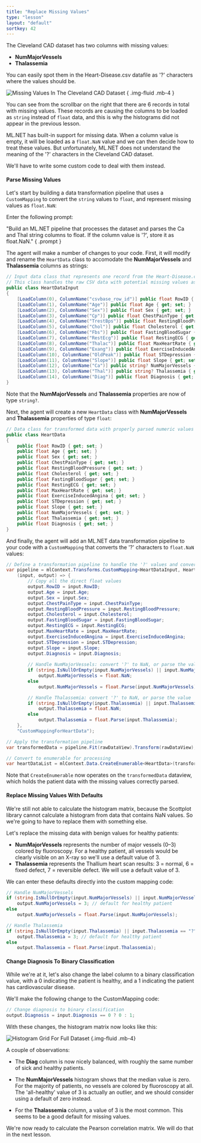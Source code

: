 ```yaml
---
title: "Replace Missing Values"
type: "lesson"
layout: "default"
sortkey: 42
---
```


The Cleveland CAD dataset has two columns with missing values:
- **NumMajorVessels**
- **Thalassemia** 

You can easily spot them in the Heart-Disease.csv datafile as '?' characters where the values should be.

![Missing Values In The Cleveland CAD Dataset](../img/missing.jpg)
{ .img-fluid .mb-4 }

You can see from the scrollbar on the right that there are 6 records in total with missing values. These records are causing the columns to be loaded as `string` instead of `float` data, and this is why the histograms did not appear in the previous lesson.

ML.NET has built-in support for missing data. When a column value is empty, it will be loaded as a `float.NaN` value and we can then decide how to treat these values. But unfortunately, ML.NET does not understand the meaning of the '?' characters in the Cleveland CAD dataset. 

We'll have to write some custom code to deal with them instead. 

#### Parse Missing Values

Let's start by building a data transformation pipeline that uses a `CustomMapping` to convert the `string` values to `float`, and represent missing values as `float.NaN`: 

Enter the following prompt:

"Build an ML.NET pipeline that processes the dataset and parses the Ca and Thal string columns to float. If the column value is '?', store it as float.NaN."
{ .prompt }

The agent will make a number of changes to your code. First, it will modify and rename the `HeartData` class to accomodate the **NumMajorVessels** and **Thalassemia** columns as strings:

```csharp
// Input data class that represents one record from the Heart-Disease.csv file
// This class handles the raw CSV data with potential missing values as '?'
public class HeartDataInput
{
    [LoadColumn(0), ColumnName("csvbase_row_id")] public float RowID { get; set; }
    [LoadColumn(1), ColumnName("Age")] public float Age { get; set; }
    [LoadColumn(2), ColumnName("Sex")] public float Sex { get; set; }
    [LoadColumn(3), ColumnName("Cp")] public float ChestPainType { get; set; }
    [LoadColumn(4), ColumnName("TrestBps")] public float RestingBloodPressure { get; set; }
    [LoadColumn(5), ColumnName("Chol")] public float Cholesterol { get; set; }
    [LoadColumn(6), ColumnName("Fbs")] public float FastingBloodSugar { get; set; }
    [LoadColumn(7), ColumnName("RestEcg")] public float RestingECG { get; set; }
    [LoadColumn(8), ColumnName("Thalac")] public float MaxHeartRate { get; set; }
    [LoadColumn(9), ColumnName("Exang")] public float ExerciseInducedAngina { get; set; }
    [LoadColumn(10), ColumnName("OldPeak")] public float STDepression { get; set; }
    [LoadColumn(11), ColumnName("Slope")] public float Slope { get; set; }
    [LoadColumn(12), ColumnName("Ca")] public string? NumMajorVessels { get; set; }
    [LoadColumn(13), ColumnName("Thal")] public string? Thalassemia { get; set; }
    [LoadColumn(14), ColumnName("Diag")] public float Diagnosis { get; set; }
}
```

Note that the **NumMajorVessels** and **Thalassemia** properties are now of type `string?`. 

Next, the agent will create a new `HeartData` class with **NumMajorVessels** and **Thalassemia** properties of type `float`:

```csharp
// Data class for transformed data with properly parsed numeric values
public class HeartData
{
    public float RowID { get; set; }
    public float Age { get; set; }
    public float Sex { get; set; }
    public float ChestPainType { get; set; }
    public float RestingBloodPressure { get; set; }
    public float Cholesterol { get; set; }
    public float FastingBloodSugar { get; set; }
    public float RestingECG { get; set; }
    public float MaxHeartRate { get; set; }
    public float ExerciseInducedAngina { get; set; }
    public float STDepression { get; set; }
    public float Slope { get; set; }
    public float NumMajorVessels { get; set; }
    public float Thalassemia { get; set; }
    public float Diagnosis { get; set; }
}
```

And finally, the agent will add an ML.NET data transformation pipeline to your code with a `CustomMapping` that converts the '?' characters to `float.NaN` values:

```csharp
// Define a transformation pipeline to handle the '?' values and convert to float.NaN
var pipeline = mlContext.Transforms.CustomMapping<HeartDataInput, HeartData>(
    (input, output) => {
        // Copy all the direct float values
        output.RowID = input.RowID;
        output.Age = input.Age;
        output.Sex = input.Sex;
        output.ChestPainType = input.ChestPainType;
        output.RestingBloodPressure = input.RestingBloodPressure;
        output.Cholesterol = input.Cholesterol;
        output.FastingBloodSugar = input.FastingBloodSugar;
        output.RestingECG = input.RestingECG;
        output.MaxHeartRate = input.MaxHeartRate;
        output.ExerciseInducedAngina = input.ExerciseInducedAngina;
        output.STDepression = input.STDepression;
        output.Slope = input.Slope;
        output.Diagnosis = input.Diagnosis;
        
        // Handle NumMajorVessels: convert '?' to NaN, or parse the value
        if (string.IsNullOrEmpty(input.NumMajorVessels) || input.NumMajorVessels == "?")
            output.NumMajorVessels = float.NaN;
        else
            output.NumMajorVessels = float.Parse(input.NumMajorVessels);

        // Handle Thalassemia: convert '?' to NaN, or parse the value
        if (string.IsNullOrEmpty(input.Thalassemia) || input.Thalassemia == "?")
            output.Thalassemia = float.NaN;
        else
            output.Thalassemia = float.Parse(input.Thalassemia);
    },
    "CustomMappingForHeartData");

// Apply the transformation pipeline
var transformedData = pipeline.Fit(rawDataView).Transform(rawDataView);

// Convert to enumerable for processing
var heartDataList = mlContext.Data.CreateEnumerable<HeartData>(transformedData, reuseRowObject: false).ToList();
```

Note that `CreateEnumerable` now operates on the `transformedData` dataview, which holds the patient data with the missing values correctly parsed. 

#### Replace Missing Values With Defaults

We're still not able to calculate the histogram matrix, because the Scottplot library cannot calculate a histogram from data that contains NaN values. So we're going to have to replace them with something else. 

Let's replace the missing data with benign values for healthy patients:

- **NumMajorVessels** represents the number of major vessels (0–3) colored by fluoroscopy. For a healthy patient, all vessels would be clearly visible on an X-ray so we'll use a default value of 3.
- **Thalassemia** represents the Thallium heart scan results: 3 = normal, 6 = fixed defect, 7 = reversible defect. We will use a default value of 3.

We can enter these defaults directly into the custom mapping code:

```csharp
// Handle NumMajorVessels
if (string.IsNullOrEmpty(input.NumMajorVessels) || input.NumMajorVessels == "?")
    output.NumMajorVessels = 3; // default for healthy patient
else
    output.NumMajorVessels = float.Parse(input.NumMajorVessels);

// Handle Thalassemia
if (string.IsNullOrEmpty(input.Thalassemia) || input.Thalassemia == "?")
    output.Thalassemia = 3; // default for healthy patient
else
    output.Thalassemia = float.Parse(input.Thalassemia);
```

#### Change Diagnosis To Binary Classification

While we're at it, let's also change the label column to a binary classification value, with a 0 indicating the patient is healthy, and a 1 indicating the patient has cardiovascular disease. 

We'll make the following change to the CustomMapping code:


```csharp
// Change diagnosis to binary classification
output.Diagnosis = input.Diagnosis == 0 ? 0 : 1;
```

With these changes, the histogram matrix now looks like this:

![Histogram Grid For Full Dataset](../img/histograms-2.png)
{.img-fluid .mb-4}

A couple of observations:

- The **Diag** column is now nicely balanced, with roughly the same number of sick and healthy patients. 

- The **NumMajorVessels** histogram shows that the median value is zero. For the majority of patients, no vessels are colored by fluoroscopy at all. The 'all-healthy' value of 3 is actually an outlier, and we should consider using a default of zero instead.

- For the **Thalassemia** column, a value of 3 is the most common. This seems to be a good default for missing values. 

We're now ready to calculate the Pearson correlation matrix. We will do that in the next lesson. 
